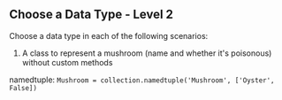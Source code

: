 ## Choose a Data Type - Level 2

Choose a data type in each of the following scenarios:

1. A class to represent a mushroom (name and whether it's poisonous) without custom methods

namedtuple: `Mushroom = collection.namedtuple('Mushroom', ['Oyster', False])`
